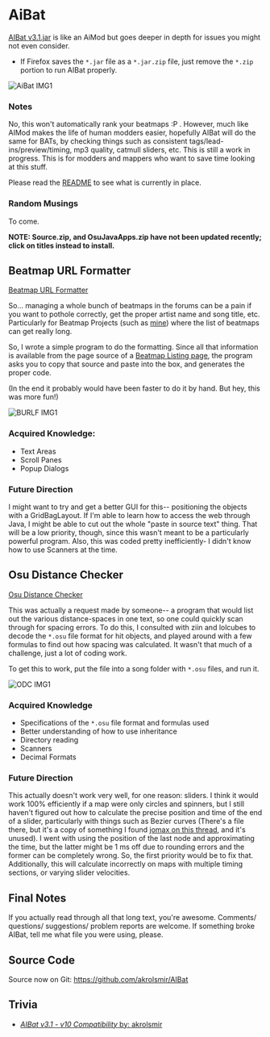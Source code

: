 AiBat
========

[AIBat v3.1.jar](https://puu.sh/1taP6) is like an AiMod but goes deeper in depth for issues you might not even consider.

-   If Firefox saves the `*.jar` file as a `*.jar.zip` file, just remove the `*.zip` portion to run AIBat properly.

![AiBat IMG1](AIBat_01.png "AiBat IMG1")

### Notes

No, this won't automatically rank your beatmaps :P . However, much like AIMod makes the life of human modders easier, hopefully AIBat will do the same for BATs, by checking things such as consistent tags/lead-ins/preview/timing, mp3 quality, catmull sliders, etc. This is still a work in progress. This is for modders and mappers who want to save time looking at this stuff.

Please read the [README](https://raw.github.com/akrolsmir/AIBat/master/README.txt) to see what is currently in place.

### Random Musings

To come.

**NOTE: Source.zip, and OsuJavaApps.zip have not been updated recently; click on titles instead to install.**

Beatmap URL Formatter
---------------------

[Beatmap URL Formatter](http://puu.sh/2DQV)

So... managing a whole bunch of beatmaps in the forums can be a pain if you want to pothole correctly, get the proper artist name and song title, etc. Particularly for Beatmap Projects (such as [mine](http://osu.ppy.sh/forum/viewtopic.php?f=53&t=54613)) where the list of beatmaps can get really long.

So, I wrote a simple program to do the formatting. Since all that information is available from the page source of a [Beatmap Listing page](http://osu.ppy.sh/p/beatmaplist), the program asks you to copy that source and paste into the box, and generates the proper code.

(In the end it probably would have been faster to do it by hand. But hey, this was more fun!)

![BURLF IMG1](BURLF_01.png "BURLF IMG1")

### Acquired Knowledge:

-   Text Areas
-   Scroll Panes
-   Popup Dialogs

### Future Direction

I might want to try and get a better GUI for this-- positioning the objects with a GridBagLayout. If I'm able to learn how to access the web through Java, I might be able to cut out the whole "paste in source text" thing. That will be a low priority, though, since this wasn't meant to be a particularly powerful program. Also, this was coded pretty inefficiently- I didn't know how to use Scanners at the time.

Osu Distance Checker
--------------------

[Osu Distance Checker](http://puu.sh/2DQY)

This was actually a request made by someone-- a program that would list out the various distance-spaces in one text, so one could quickly scan through for spacing errors. To do this, I consulted with ziin and lolcubes to decode the `*.osu` file format for hit objects, and played around with a few formulas to find out how spacing was calculated. It wasn't that much of a challenge, just a lot of coding work.

To get this to work, put the file into a song folder with `*.osu` files, and run it.

![ODC IMG1](ODC_01.png "ODC IMG1")

### Acquired Knowledge

-   Specifications of the `*.osu` file format and formulas used
-   Better understanding of how to use inheritance
-   Directory reading
-   Scanners
-   Decimal Formats

### Future Direction

This actually doesn't work very well, for one reason: sliders. I think it would work 100% efficiently if a map were only circles and spinners, but I still haven't figured out how to calculate the precise position and time of the end of a slider, particularly with things such as Bezier curves (There's a file there, but it's a copy of something I found [jomax on this thread](http://osu.ppy.sh/forum/viewtopic.php?f=2&t=49799&p=777631#p777631%5Dby), and it's unused). I went with using the position of the last node and approximating the time, but the latter might be 1 ms off due to rounding errors and the former can be completely wrong. So, the first priority would be to fix that. Additionally, this will calculate incorrectly on maps with multiple timing sections, or varying slider velocities.

Final Notes
-----------

If you actually read through all that long text, you're awesome. Comments/ questions/ suggestions/ problem reports are welcome. If something broke AIBat, tell me what file you were using, please.

Source Code
-----------

Source now on Git: [<https://github.com/akrolsmir/AIBat>](https://github.com/akrolsmir/AIBat)

Trivia
----------

- [*AIBat v3.1 - v10 Compatibility* by: akrolsmir](https://osu.ppy.sh/forum/t/55305)
